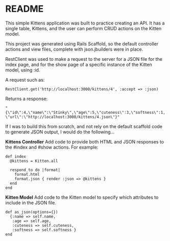 # README

This simple Kittens application was built to practice creating an API. It has a single table, Kittens, and the user can perform CRUD actions on the Kitten model.

This project was generated using Rails Scaffold, so the default controller actions and view files, complete with json.jbuilders were in place. 

RestClient was used to make a request to the server for a JSON file for the index page, and for the show page of a specific instance of the Kitten model, using :id. 

A request such as: 


`RestClient.get('http://localhost:3000/kittens/4', :accept => :json)`


Returns a response: 


`"{\"id\":4,\"name\":\"Stinky\",\"age\":5,\"cuteness\":3,\"softness\":1,\"url\":\"http://localhost:3000/kittens/4.json\"}"`




If I was to build this from scratch, and not rely on the default scaffold code to generate JSON output, I would do the following... 

**Kittens Controller**
Add code to provide both HTML and JSON responses to the #index and #show actions. For example:



```
def index
  @kittens = Kitten.all

  respond_to do |format|
    format.html
    format.json { render :json => @kittens }
  end
end
```



**Kitten Model**
Add code to the Kitten model to specify which attributes to include in the JSON file.



```
def as_json(options={})
  {:name => self.name, 
   :age => self.age,
   :cuteness => self.cuteness, 
   :softness => self.softness }
end
```




